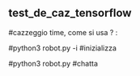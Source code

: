 ## test_de_caz_tensorflow
#cazzeggio time, come si usa ? :

#python3 robot.py -i #inizializza 

#python3 robot.py #chatta 
